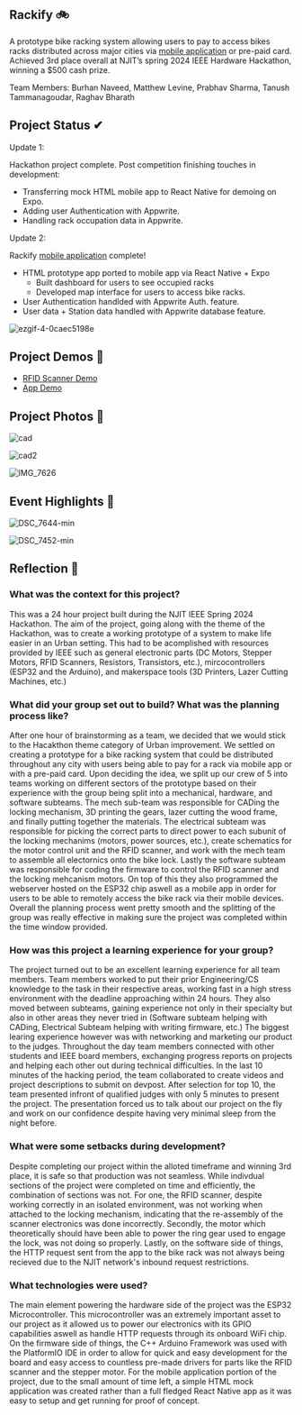 ## Rackify 🚲

A prototype bike racking system allowing users to pay to access bikes racks distributed across major cities via <a href="https://github.com/BurhanNaveed0/RackifyMobileApp">mobile application</a> or pre-paid card. 
Achieved 3rd place overall at NJIT’s spring 2024 IEEE Hardware Hackathon, winning a $500 cash prize.

Team Members: Burhan Naveed, Matthew Levine, Prabhav Sharma, Tanush Tammanagoudar, Raghav Bharath

## Project Status ✔

Update 1:

Hackathon project complete. Post competition finishing touches in development:

- Transferring mock HTML mobile app to React Native for demoing on Expo.
- Adding user Authentication with Appwrite.
- Handling rack occupation data in Appwrite.

Update 2: 

Rackify <a href="https://github.com/BurhanNaveed0/RackifyMobileApp">mobile application</a> complete!

- HTML prototype app ported to mobile app via React Native + Expo
    - Built dashboard for users to see occupied racks
    - Developed map interface for users to access bike racks. 
- User Authentication handlded with Appwrite Auth. feature. 
- User data + Station data handled with Appwrite database feature.

![ezgif-4-0caec5198e](https://github.com/user-attachments/assets/e54cc6ef-ca89-4dbc-9298-380b28313a2f)

## Project Demos 🎥


<ul>
    <li><a href="https://youtube.com/shorts/kciRXnAHQvI?feature=share">RFID Scanner Demo</a></li>
    <li><a href="https://youtube.com/shorts/CIawxQrrBTk?feature=share">App Demo</a></li>
  </ul>

## Project Photos 📸

![cad](https://github.com/BurhanNaveed0/Rackify/assets/81490717/ec92e03d-b6af-4a6b-8e18-d42a7be41182)

![cad2](https://github.com/BurhanNaveed0/Rackify/assets/81490717/c0512520-198d-45a0-8594-70b5868ea8bf)

![IMG_7626](https://github.com/BurhanNaveed0/Rackify/assets/81490717/81264308-35d3-4b13-9a9d-3d455c6e9af8)

## Event Highlights 🎉

![DSC_7644-min](https://github.com/BurhanNaveed0/Rackify/assets/81490717/def80458-15e6-4a25-8e8e-b95c818062e5)

![DSC_7452-min](https://github.com/BurhanNaveed0/Rackify/assets/81490717/7fe86e3b-9379-43f5-bee7-2b496c41b2ac)

## Reflection 📝

### What was the context for this project?
This was a 24 hour project built during the NJIT IEEE Spring 2024 Hackathon. The aim of the project, going along with the theme of the Hackathon, was to create a working prototype of a system to make life easier in an Urban setting. This had to be acomplished with resources provided by IEEE such as general electronic parts (DC Motors, Stepper Motors, RFID Scanners, Resistors, Transistors, etc.), mircocontrollers (ESP32 and the Arduino), and makerspace tools (3D Printers, Lazer Cutting Machines, etc.)

### What did your group set out to build? What was the planning process like?
After one hour of brainstorming as a team, we decided that we would stick to the Hacakthon theme category of Urban improvement. We settled on creating a prototype for a bike racking system that could be distributed throughout any city with users being able to pay for a rack via mobile app or with a pre-paid card. Upon deciding the idea, we split up our crew of 5 into teams working on different sectors of the prototype based on their experience with the group being split into a mechanical, hardware, and software subteams. The mech sub-team was responsible for CADing the locking mechanism, 3D printing the gears, lazer cutting the wood frame, and finally putting together the materials. The electrical subteam was responsible for picking the correct parts to direct power to each subunit of the locking mechanims (motors, power sources, etc.), create schematics for the motor control unit and the RFID scanner, and work with the mech team to assemble all electornics onto the bike lock. Lastly the software subteam was responsible for coding the firmware to control the RFID scanner and the locking mehcanism motors. On top of this they also programmed the webserver hosted on the ESP32 chip aswell as a mobile app in order for users to be able to remotely access the bike rack via their mobile devices. Overall the planning process went pretty smooth and the splitting of the group was really effective in making sure the project was completed within the time window provided. 

### How was this project a learning experience for your group?
The project turned out to be an excellent learning experience for all team members. Team members worked to put their prior Engineering/CS knowledge to the task in their respective areas, working fast in a high stress environment with the deadline approaching within 24 hours. They also moved between subteams, gaining experience not only in their specialty but also in other areas they never tried in (Software subteam helping with CADing, Electrical Subteam helping with writing firmware, etc.) The biggest learing experience however was with networking and marketing our product to the judges. Throughout the day team members connected with other students and IEEE board members, exchanging progress reports on projects and helping each other out during technical difficulties. In the last 10 minutes of the hacking period, the team collaborated to create videos and project descriptions to submit on devpost. After selection for top 10, the team presented infront of qualified judges with only 5 minutes to present the project. The presentation forced us to talk about our project on the fly and work on our confidence despite having very minimal sleep from the night before. 

### What were some setbacks during development?
Despite completing our project within the alloted timeframe and winning 3rd place, it is safe so that production was not seamless. While indivdual sections of the project were completed on time and efficiently, the combination of sections was not. For one, the RFID scanner, despite working correctly in an isolated environment, was not working when attached to the locking mechanism, indicating that the re-assembly of the scanner electronics was done incorrectly. Secondly, the motor which theoretically should have been able to power the ring gear used to engage the lock, was not doing so properly. Lastly, on the software side of things, the HTTP request sent from the app to the bike rack was not always being recieved due to the NJIT network's inbound request restrictions.

### What technologies were used?
The main element powering the hardware side of the project was the ESP32 Microcontroller. This microcontroller was an extremely important asset to our project as it allowed us to power our electronics with its GPIO capabilities aswell as handle HTTP requests through its onboard WiFi chip. On the firmware side of things, the C++ Arduino Framework was used with the PlatformIO IDE in order to allow for quick and easy development for the board and easy access to countless pre-made drivers for parts like the RFID scanner and the stepper motor. For the mobile application portion of the project, due to the small amount of time left, a simple HTML mock application was created rather than a full fledged React Native app as it was easy to setup and get running for proof of concept. 
